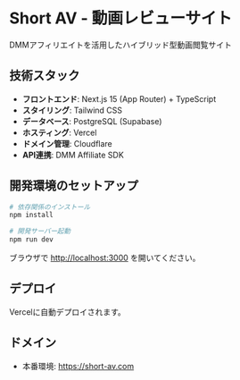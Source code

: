# Short AV - 動画レビューサイト

DMMアフィリエイトを活用したハイブリッド型動画閲覧サイト

## 技術スタック

- **フロントエンド**: Next.js 15 (App Router) + TypeScript
- **スタイリング**: Tailwind CSS
- **データベース**: PostgreSQL (Supabase)
- **ホスティング**: Vercel
- **ドメイン管理**: Cloudflare
- **API連携**: DMM Affiliate SDK

## 開発環境のセットアップ

```bash
# 依存関係のインストール
npm install

# 開発サーバー起動
npm run dev
```

ブラウザで [http://localhost:3000](http://localhost:3000) を開いてください。

## デプロイ

Vercelに自動デプロイされます。

## ドメイン

- 本番環境: https://short-av.com
